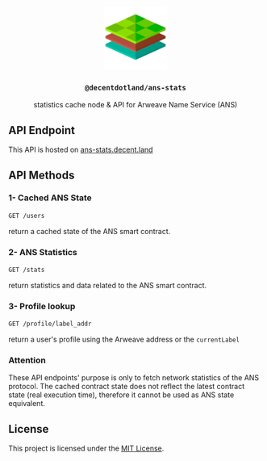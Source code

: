 <p align="center">
  <a href="https://decent.land">
    <img src="./img/logo25.png" height="124">
  </a>
  <h3 align="center"><code>@decentdotland/ans-stats</code></h3>
  <p align="center">statistics cache node & API for Arweave Name Service (ANS)</p>
</p>

## API Endpoint
This API is hosted on [ans-stats.decent.land](https://ans-stats.decent.land)
## API Methods

### 1- Cached ANS State 

```sh
GET /users
```
return a cached state of the ANS smart contract.

### 2- ANS Statistics

```sh
GET /stats
```

return statistics and data related to the ANS smart contract.

### 3- Profile lookup

```sh
GET /profile/label_addr
```

return a user's profile using the Arweave address or the `currentLabel`

### Attention
These API endpoints' purpose is only to fetch network statistics of the ANS protocol. The cached contract state does not reflect the latest contract state (real execution time), therefore it cannot be used as ANS state equivalent.

## License
This project is licensed under the [MIT License](./LICENSE).

